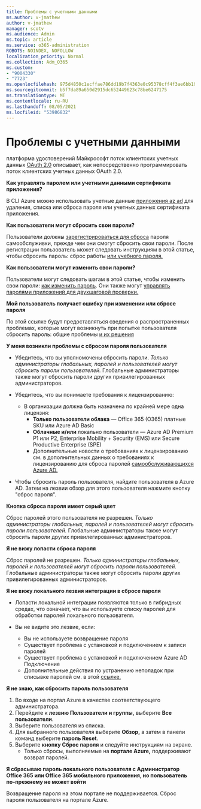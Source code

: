 ```yaml
---
title: Проблемы с учетными данными
ms.author: v-jmathew
author: v-jmathew
manager: scotv
ms.audience: Admin
ms.topic: article
ms.service: o365-administration
ROBOTS: NOINDEX, NOFOLLOW
localization_priority: Normal
ms.collection: Adm_O365
ms.custom:
- "9004330"
- "7723"
ms.openlocfilehash: 975d4850c1ecffae786dd19b7f4363e0c95378cff4f3ae6bb1968af33ef810b0
ms.sourcegitcommit: b5f7da89a650d2915dc652449623c78be6247175
ms.translationtype: MT
ms.contentlocale: ru-RU
ms.lasthandoff: 08/05/2021
ms.locfileid: "53986832"
---
```

# <a name="issues-with-credentials"></a>Проблемы с учетными данными

платформа удостоверений Майкрософт поток клиентских учетных данных [OAuth 2.0](https://docs.microsoft.com/azure/active-directory/develop/v2-oauth2-client-creds-grant-flow) описывает, как непосредственно программировать поток клиентских учетных данных OAuth 2.0.

**Как управлять паролем или учетными данными сертификата приложения?**

В CLI Azure можно использовать учетные данные [приложения az ad](https://docs.microsoft.com/cli/azure/ad/app/credential) для удаления, списка или сброса пароля или учетных данных сертификата приложения.

**Как пользователи могут сбросить свои пароли?**

Пользователи должны [зарегистрироваться для сброса](https://docs.microsoft.com/azure/active-directory/user-help/active-directory-passwords-reset-register) пароля самообслуживки, прежде чем они смогут сбросить свои пароли. После регистрации пользователь может следовать инструкциям в этой статье, чтобы сбросить пароль: сброс работы [или учебного пароля.](https://docs.microsoft.com/azure/active-directory/user-help/user-help-reset-password#how-to-reset-or-unlock-your-password-for-a-work-or-school-account)

**Как пользователи могут изменить свои пароли?**

Пользователи могут следовать шагам в этой статье, чтобы изменить свои пароли: [как изменить пароль](https://docs.microsoft.com/azure/active-directory/user-help/user-help-reset-password#how-to-change-your-password).
Они также могут [управлять паролями приложений для двухшаговой проверки.](https://docs.microsoft.com/azure/active-directory/user-help/multi-factor-authentication-end-user-app-passwords)

**Мой пользователь получает ошибку при изменении или сбросе пароля**

По этой ссылке будут предоставляться сведения о распространенных проблемах, которые могут возникнуть при попытке пользователя сбросить пароль: общие проблемы [и их решения](https://docs.microsoft.com/azure/active-directory/user-help/user-help-reset-password#common-problems-and-their-solutions)

**У меня возникли проблемы с сбросом пароля пользователя**

- Убедитесь, что вы уполномочены сбросить пароли. *Только администраторы глобальных, паролей и пользователей могут сбросить пароли пользователей.* Глобальные администраторы также могут сбросить пароли других привилегированных администраторов.

- Убедитесь, что вы понимаете требования к лицензированию:

  - В организации должна быть назначена по крайней мере одна лицензия:
    - **Только пользователи облака** — Office 365 (O365) платные SKU или Azure AD Basic
    - **Облачные и/или** локально пользователи — Azure AD Premium P1 или P2, Enterprise Mobility + Security (EMS) или Secure Productive Enterprise (SPE)
    - Дополнительные новости о требованиях к лицензированию см. в дополнительных данных о требованиях к лицензированию для сброса паролей [самообслуживающихся Azure AD.](https://docs.microsoft.com/azure/active-directory/active-directory-passwords-licensing)
- Чтобы сбросить пароль пользователя, найдите пользователя в Azure AD. Затем на лезвии обзор для этого пользователя нажмите кнопку "сброс пароля".

**Кнопка сброса пароля имеет серый цвет**

Сброс паролей этого  пользователя не разрешен. *Только администраторы глобальных, паролей и пользователей могут сбросить пароли пользователей.* Глобальные администраторы также могут сбросить пароли других привилегированных администраторов.

**Я не вижу лопасти сброса пароля**

Сброс паролей не разрешен. *Только администраторы глобальных, паролей и пользователей могут сбросить пароли пользователей.* Глобальные администраторы также могут сбросить пароли других привилегированных администраторов.

**Я не вижу локального лезвия интеграции в сбросе пароля**

- Лопасти локальной интеграции появляются только в гибридных средах, что означает, что вы используете списку паролей для обработки паролей локального пользователя.

- Вы не видите это лезвие, если:

  - Вы не используете возвращение пароля
  - Существует проблема с установкой и подключением к записи паролей
  - Существует проблема с установкой и подключением Azure AD Подключение
  - Дополнительные действия по устранению неполадок при списывке паролей см. в этой [ссылке.](https://docs.microsoft.com/azure/active-directory/authentication/troubleshoot-sspr-writeback)

**Я не знаю, как сбросить пароль пользователя**

1. Во входе на портал Azure в качестве соответствующего администратора.
2. Перейдите к **лезвию Пользователи и группы,** выберите **Все пользователи**.
3. Выберите пользователя из списка.
4. Для выбранного пользователя выберите **Обзор,** а затем в панели команд выберите **пароль Reset**.
5. Выберите **кнопку Сброс пароля** и следуйте инструкциям на экране.
    - Только сбросы, выполняемые на **портале Azure,** поддерживают возврат паролей.

**Я сбрасываю пароль локального пользователя с Администратор Office 365 или Office 365 мобильного приложения, но пользователь по-прежнему не может войти**

Возвращение пароля на этом портале не поддерживается. Сброс пароля пользователя на портале Azure.
